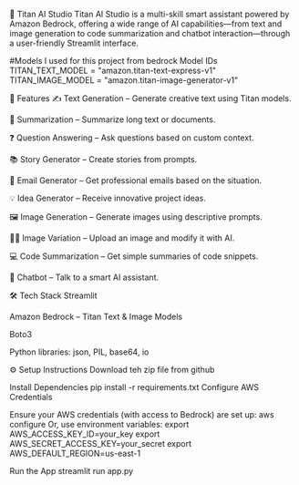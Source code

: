 🎨 Titan AI Studio
Titan AI Studio is a multi-skill smart assistant powered by Amazon Bedrock, offering a wide range of AI capabilities—from text and image generation to code summarization and chatbot interaction—through a user-friendly Streamlit interface.

#Models I used for this project from bedrock
Model IDs
TITAN_TEXT_MODEL = "amazon.titan-text-express-v1"
TITAN_IMAGE_MODEL = "amazon.titan-image-generator-v1"

🚀 Features
✍️ Text Generation – Generate creative text using Titan models.

📄 Summarization – Summarize long text or documents.

❓ Question Answering – Ask questions based on custom context.

📚 Story Generator – Create stories from prompts.

📧 Email Generator – Get professional emails based on the situation.

💡 Idea Generator – Receive innovative project ideas.

🖼️ Image Generation – Generate images using descriptive prompts.

🧙‍♂️ Image Variation – Upload an image and modify it with AI.

💻 Code Summarization – Get simple summaries of code snippets.

🤖 Chatbot – Talk to a smart AI assistant.

🛠️ Tech Stack
Streamlit

Amazon Bedrock – Titan Text & Image Models

Boto3

Python libraries: json, PIL, base64, io

⚙️ Setup Instructions
Download teh zip file from github

Install Dependencies
pip install -r requirements.txt
Configure AWS Credentials

Ensure your AWS credentials (with access to Bedrock) are set up:
aws configure
Or, use environment variables:
export AWS_ACCESS_KEY_ID=your_key
export AWS_SECRET_ACCESS_KEY=your_secret
export AWS_DEFAULT_REGION=us-east-1

Run the App
streamlit run app.py
